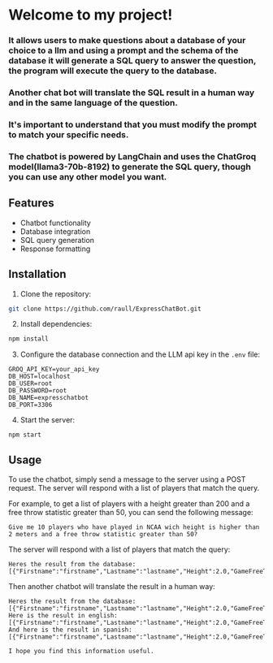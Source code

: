 # Welcome to my project!

### It allows users to make questions about a database of your choice to a llm and using a prompt and the schema of the database it will generate a SQL query to answer the question, the program will execute the query to the database.

### Another chat bot will translate the SQL result in a human way and in the same language of the question.

### It's important to understand that you must modify the prompt to match your specific needs.

### The chatbot is powered by LangChain and uses the ChatGroq model(llama3-70b-8192) to generate the SQL query, though you can use any other model you want.

## Features

- Chatbot functionality
- Database integration
- SQL query generation
- Response formatting

## Installation

1. Clone the repository:

```bash
git clone https://github.com/raull/ExpressChatBot.git
```

2. Install dependencies:

```bash
npm install
```

3. Configure the database connection and the LLM api key in the `.env` file:

```
GROQ_API_KEY=your_api_key
DB_HOST=localhost
DB_USER=root
DB_PASSWORD=root
DB_NAME=expresschatbot
DB_PORT=3306
```

4. Start the server:

```
npm start
```

## Usage

To use the chatbot, simply send a message to the server using a POST request. The server will respond with a list of players that match the query.

For example, to get a list of players with a height greater than 200 and a free throw statistic greater than 50, you can send the following message:

```
Give me 10 players who have played in NCAA wich height is higher than 2 meters and a free throw statistic greater than 50?
```

The server will respond with a list of players that match the query:

```
Heres the result from the database:
[{"Firstname":"firstname","Lastname":"lastname","Height":2.0,"GameFreeThrowsStatistic":50,"link":"https://sportiw.com/en/athletes/firstname%20lastname/bjse1a360bfb50jy3voy/"}]
```

Then another chatbot will translate the result in a human way:

```
Heres the result from the database:
[{"Firstname":"firstname","Lastname":"lastname","Height":2.0,"GameFreeThrowsStatistic":50,"link":"https://sportiw.com/en/athletes/firstname%20lastname/bjse1a360bfb50jy3voy/"}]
Here is the result in english:
[{"Firstname":"firstname","Lastname":"lastname","Height":2.0,"GameFreeThrowsStatistic":50,"link":"https://sportiw.com/en/athletes/firstname%20lastname/bjse1a360bfb50jy3voy/"}]
And here is the result in spanish:
[{"Firstname":"firstname","Lastname":"lastname","Height":2.0,"GameFreeThrowsStatistic":50,"link":"https://sportiw.com/en/athletes/firstname%20lastname/bjse1a360bfb50jy3voy/"}]

I hope you find this information useful.
```